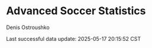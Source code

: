 # Advanced Soccer Statistics
Denis Ostroushko

<!-- gfm -->

Last successful data update: 2025-05-17 20:15:52 CST

